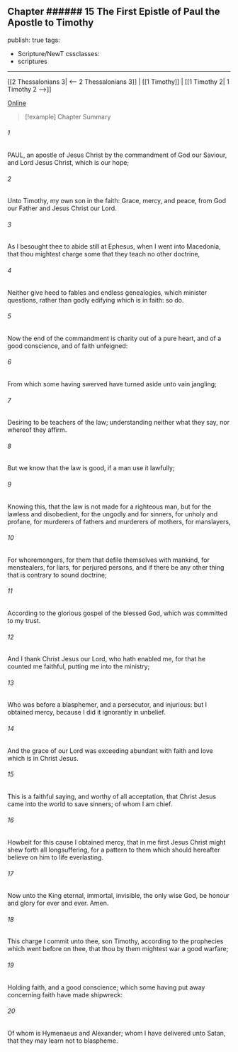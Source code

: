 Chapter ###### 15
The First Epistle of Paul the Apostle to Timothy
---
publish: true
tags:
  - Scripture/NewT
cssclasses:
  - scriptures
---
[[2 Thessalonians 3| <-- 2 Thessalonians 3]] | [[1 Timothy]] | [[1 Timothy 2| 1 Timothy 2 -->]]

[Online](https://churchofjesuschrist.org/study/scriptures/nt/1-tim/1?lang=eng)

>[!example] Chapter Summary
>
###### 1
PAUL, an apostle of Jesus Christ by the commandment of God our Saviour, and Lord Jesus Christ, which is our hope;
###### 2
Unto Timothy, my own son in the faith: Grace, mercy, and peace, from God our Father and Jesus Christ our Lord.
###### 3
As I besought thee to abide still at Ephesus, when I went into Macedonia, that thou mightest charge some that they teach no other doctrine,
###### 4
Neither give heed to fables and endless genealogies, which minister questions, rather than godly edifying which is in faith: so do.
###### 5
Now the end of the commandment is charity out of a pure heart, and of a good conscience, and of faith unfeigned:
###### 6
From which some having swerved have turned aside unto vain jangling;
###### 7
Desiring to be teachers of the law; understanding neither what they say, nor whereof they affirm.
###### 8
But we know that the law is good, if a man use it lawfully;
###### 9
Knowing this, that the law is not made for a righteous man, but for the lawless and disobedient, for the ungodly and for sinners, for unholy and profane, for murderers of fathers and murderers of mothers, for manslayers,
###### 10
For whoremongers, for them that defile themselves with mankind, for menstealers, for liars, for perjured persons, and if there be any other thing that is contrary to sound doctrine;
###### 11
According to the glorious gospel of the blessed God, which was committed to my trust.
###### 12
And I thank Christ Jesus our Lord, who hath enabled me, for that he counted me faithful, putting me into the ministry;
###### 13
Who was before a blasphemer, and a persecutor, and injurious: but I obtained mercy, because I did it ignorantly in unbelief.
###### 14
And the grace of our Lord was exceeding abundant with faith and love which is in Christ Jesus.
###### 15
This is a faithful saying, and worthy of all acceptation, that Christ Jesus came into the world to save sinners; of whom I am chief.
###### 16
Howbeit for this cause I obtained mercy, that in me first Jesus Christ might shew forth all longsuffering, for a pattern to them which should hereafter believe on him to life everlasting.
###### 17
Now unto the King eternal, immortal, invisible, the only wise God, be honour and glory for ever and ever. Amen.
###### 18
This charge I commit unto thee, son Timothy, according to the prophecies which went before on thee, that thou by them mightest war a good warfare;
###### 19
Holding faith, and a good conscience; which some having put away concerning faith have made shipwreck:
###### 20
Of whom is Hymenaeus and Alexander; whom I have delivered unto Satan, that they may learn not to blaspheme.



